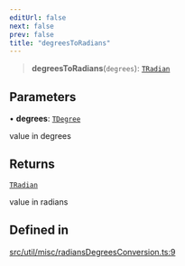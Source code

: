 ```yaml
---
editUrl: false
next: false
prev: false
title: "degreesToRadians"
---
```


> **degreesToRadians**(`degrees`): [`TRadian`](/api/type-aliases/tradian/)

## Parameters

• **degrees**: [`TDegree`](/api/type-aliases/tdegree/)

value in degrees

## Returns

[`TRadian`](/api/type-aliases/tradian/)

value in radians

## Defined in

[src/util/misc/radiansDegreesConversion.ts:9](https://github.com/fabricjs/fabric.js/blob/5c1240d8b4662e45868dd33f385f941de21c8e9c/src/util/misc/radiansDegreesConversion.ts#L9)
